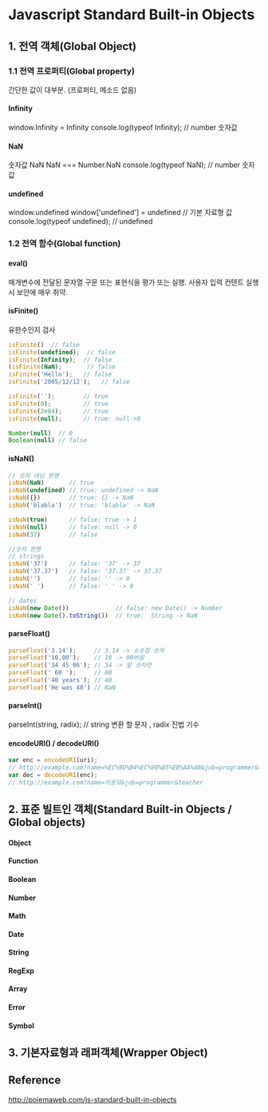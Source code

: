 # Javascript **Standard Built-in Objects**



## 1. 전역 객체(Global Object)



### 1.1 전역 프로퍼티(Global property)

 간단한 값이 대부분. (프로퍼티, 메소드 없음)

#### Infinity

window.Infinity  = Infinity
console.log(typeof Infinity); // number 숫자값



#### NaN

숫자값 NaN
NaN === Number.NaN
console.log(typeof NaN);    // number 숫자값



#### undefined

window.undefined
window['undefined'] = undefined // 기본 자료형 값
console.log(typeof undefined); // undefined



### 1.2 전역 함수(Global function)



#### eval()

매개변수에 전달된 문자열 구문 또는 표현식을 평가 또는 실행. 
사용자 입력 컨텐트 실행시 보안에 매우 취약.



#### isFinite()

유한수인지 검사

```javascript
isFinite()  // false
isFinite(undefined);  // false
isFinite(Infinity);  // false
(isFinite(NaN);       // false
isFinite('Hello');   // false
isFinite('2005/12/12');   // false

isFinite('');        // true
isFinite(0);         // true
isFinite(2e64);      // true
isFinite(null);      // true: null->0

Number(null)  // 0
Boolean(null) // false
```



#### isNaN()

```javascript
// 숫자 아님 판명
isNaN(NaN)       // true
isNaN(undefined) // true: undefined -> NaN
isNaN({})        // true: {} -> NaN
isNaN('blabla')  // true: 'blabla' -> NaN

isNaN(true)      // false: true -> 1
isNaN(null)      // false: null -> 0
isNaN(37)        // false

//숫자 판명
// strings
isNaN('37')      // false: '37' -> 37
isNaN('37.37')   // false: '37.37' -> 37.37
isNaN('')        // false: '' -> 0
isNaN(' ')       // false: ' ' -> 0

// dates
isNaN(new Date())             // false: new Date() -> Number
isNaN(new Date().toString())  // true:  String -> NaN
```



#### parseFloat()

```javascript
parseFloat('3.14');     // 3.14 -> 소숫점 숫자
parseFloat('10.00');    // 10 -> 00버림
parseFloat('34 45 66'); // 34 -> 앞 숫자만
parseFloat(' 60 ');     // 60
parseFloat('40 years'); // 40
parseFloat('He was 40') // NaN
```



#### parseInt()

parseInt(string, radix); // string 변환 할 문자 , radix 진법 기수



#### encodeURI() / decodeURI()

```javascript
var enc = encodeURI(uri);
// http://example.com?name=%EC%9D%B4%EC%9B%85%EB%AA%A8&job=programmer&teacher
var dec = decodeURI(enc);
// http://example.com?name=이웅모&job=programmer&teacher
```



## 2. 표준 빌트인 객체(Standard Built-in Objects / Global objects)

#### Object

#### Function

#### Boolean

#### Number

#### Math

#### Date

#### String

#### RegExp

#### Array

#### Error

#### Symbol



## 3. 기본자료형과 래퍼객체(Wrapper Object)



## Reference

http://poiemaweb.com/js-standard-built-in-objects